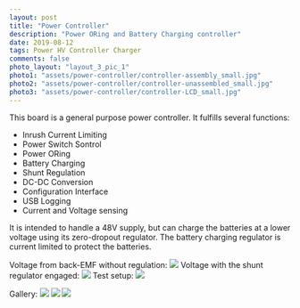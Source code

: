```yaml
---
layout: post
title: "Power Controller"
description: "Power ORing and Battery Charging controller"
date: 2019-08-12
tags: Power HV Controller Charger
comments: false
photo_layout: "layout_3_pic_1"
photo1: "assets/power-controller/controller-assembly_small.jpg"
photo2: "assets/power-controller/controller-unassembled_small.jpg"
photo3: "assets/power-controller/controller-LCD_small.jpg"
---
```


This board is a general purpose power controller. It fulfills several functions:
- Inrush Current Limiting
- Power Switch Sontrol
- Power ORing
- Battery Charging
- Shunt Regulation
- DC-DC Conversion
- Configuration Interface
- USB Logging
- Current and Voltage sensing

It is intended to handle a 48V supply, but can charge the batteries at a lower voltage using its zero-dropout regulator. The battery charging regulator is current limited to protect the batteries.

Voltage from back-EMF without regulation:
<img src="https://nick-paiva.github.io/assets/power-controller/wo-chopper.PNG">
Voltage with the shunt regulator engaged:
<img src="https://nick-paiva.github.io/assets/power-controller/chopper.PNG">
Test setup:
<img src="https://nick-paiva.github.io/assets/power-controller/test-setup.jpg">

Gallery:
<img src="https://nick-paiva.github.io/assets/power-controller/controller-assembly.jpg">
<img src="https://nick-paiva.github.io/assets/power-controller/controller-unassembled.jpg">
<img src="https://nick-paiva.github.io/assets/power-controller/controller-LCD.jpg">

